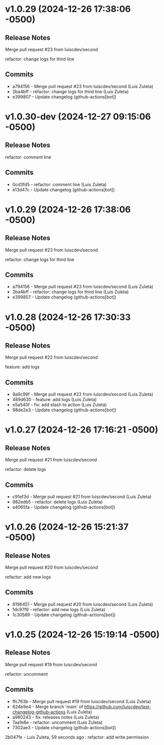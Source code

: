 # v1.0.29 (2024-12-26 17:38:06 -0500)

## Release Notes
Merge pull request #23 from luiscdev/second

refactor: change logs for third line

## Commits
* a794156 - Merge pull request #23 from luiscdev/second (Luis Zuleta)
* 2ba4bff - refactor: change logs for third line (Luis Zuleta)
* e399807 - Update changelog (github-actions[bot])

# v1.0.30-dev (2024-12-27 09:15:06 -0500)

## Release Notes
refactor: comment line

## Commits
* 0cd3fd5 - refactor: comment line (Luis Zuleta)
* e13d47c - Update changelog (github-actions[bot])

# v1.0.29 (2024-12-26 17:38:06 -0500)

## Release Notes
Merge pull request #23 from luiscdev/second

refactor: change logs for third line

## Commits
* a794156 - Merge pull request #23 from luiscdev/second (Luis Zuleta)
* 2ba4bff - refactor: change logs for third line (Luis Zuleta)
* e399807 - Update changelog (github-actions[bot])

# v1.0.28 (2024-12-26 17:30:33 -0500)

## Release Notes
Merge pull request #22 from luiscdev/second

feature: add logs

## Commits
* 9a9c99f - Merge pull request #22 from luiscdev/second (Luis Zuleta)
* 489d630 - feature: add logs (Luis Zuleta)
* e5a540f - fix: add stash to action (Luis Zuleta)
* 98de2e3 - Update changelog (github-actions[bot])

# v1.0.27 (2024-12-26 17:16:21 -0500)

## Release Notes
Merge pull request #21 from luiscdev/second

refactor: delete logs

## Commits
* c91ef3d - Merge pull request #21 from luiscdev/second (Luis Zuleta)
* 982edb5 - refactor: delete logs (Luis Zuleta)
* a4065fa - Update changelog (github-actions[bot])

# v1.0.26 (2024-12-26 15:21:37 -0500)

## Release Notes
Merge pull request #20 from luiscdev/second

refactor: add new logs

## Commits
* 8196451 - Merge pull request #20 from luiscdev/second (Luis Zuleta)
* 1dc97f9 - refactor: add new logs (Luis Zuleta)
* 1c30589 - Update changelog (github-actions[bot])

# v1.0.25 (2024-12-26 15:19:14 -0500)

## Release Notes
Merge pull request #19 from luiscdev/second

refactor: uncomment

## Commits
* ffc763b - Merge pull request #19 from luiscdev/second (Luis Zuleta)
* 624b9e4 - Merge branch 'main' of https://github.com/luiscdev/test-changelog-github-actions (Luis Zuleta)
* a980243 - fix: releases notes (Luis Zuleta)
* 7aa1e8e - refactor: uncomment (Luis Zuleta)
* 7302ae3 - Update changelog (github-actions[bot])





2b047fe - Luis Zuleta, 59 seconds ago : refactor: add write permission